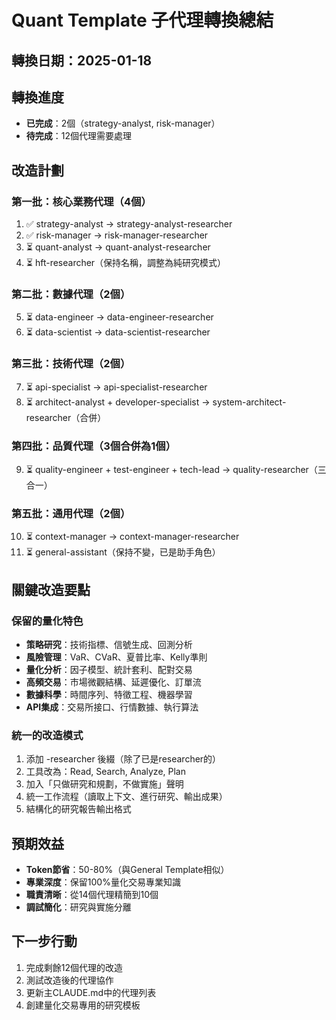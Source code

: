 # Quant Template 子代理轉換總結

## 轉換日期：2025-01-18

## 轉換進度
- **已完成**：2個（strategy-analyst, risk-manager）
- **待完成**：12個代理需要處理

## 改造計劃

### 第一批：核心業務代理（4個）
1. ✅ strategy-analyst → strategy-analyst-researcher
2. ✅ risk-manager → risk-manager-researcher
3. ⏳ quant-analyst → quant-analyst-researcher
4. ⏳ hft-researcher（保持名稱，調整為純研究模式）

### 第二批：數據代理（2個）
5. ⏳ data-engineer → data-engineer-researcher
6. ⏳ data-scientist → data-scientist-researcher

### 第三批：技術代理（2個）
7. ⏳ api-specialist → api-specialist-researcher
8. ⏳ architect-analyst + developer-specialist → system-architect-researcher（合併）

### 第四批：品質代理（3個合併為1個）
9. ⏳ quality-engineer + test-engineer + tech-lead → quality-researcher（三合一）

### 第五批：通用代理（2個）
10. ⏳ context-manager → context-manager-researcher
11. ⏳ general-assistant（保持不變，已是助手角色）

## 關鍵改造要點

### 保留的量化特色
- **策略研究**：技術指標、信號生成、回測分析
- **風險管理**：VaR、CVaR、夏普比率、Kelly準則
- **量化分析**：因子模型、統計套利、配對交易
- **高頻交易**：市場微觀結構、延遲優化、訂單流
- **數據科學**：時間序列、特徵工程、機器學習
- **API集成**：交易所接口、行情數據、執行算法

### 統一的改造模式
1. 添加 -researcher 後綴（除了已是researcher的）
2. 工具改為：Read, Search, Analyze, Plan
3. 加入「只做研究和規劃，不做實施」聲明
4. 統一工作流程（讀取上下文、進行研究、輸出成果）
5. 結構化的研究報告輸出格式

## 預期效益
- **Token節省**：50-80%（與General Template相似）
- **專業深度**：保留100%量化交易專業知識
- **職責清晰**：從14個代理精簡到10個
- **調試簡化**：研究與實施分離

## 下一步行動
1. 完成剩餘12個代理的改造
2. 測試改造後的代理協作
3. 更新主CLAUDE.md中的代理列表
4. 創建量化交易專用的研究模板